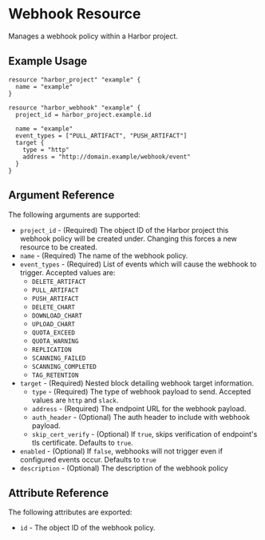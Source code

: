 # Webhook Resource

Manages a webhook policy within a Harbor project.

## Example Usage

```hcl
resource "harbor_project" "example" {
  name = "example"
}

resource "harbor_webhook" "example" {
  project_id = harbor_project.example.id

  name = "example"
  event_types = ["PULL_ARTIFACT", "PUSH_ARTIFACT"]
  target {
    type = "http"
    address = "http://domain.example/webhook/event"
  }
}
```

## Argument Reference

The following arguments are supported:

* `project_id` - (Required) The object ID of the Harbor project this webhook policy
will be created under. Changing this forces a new resource to be created.
* `name` - (Required) The name of the webhook policy.
* `event_types` - (Required) List of events which will cause the webhook to trigger.
Accepted values are:
  * `DELETE_ARTIFACT`
  * `PULL_ARTIFACT`
  * `PUSH_ARTIFACT`
  * `DELETE_CHART`
  * `DOWNLOAD_CHART`
  * `UPLOAD_CHART`
  * `QUOTA_EXCEED`
  * `QUOTA_WARNING`
  * `REPLICATION`
  * `SCANNING_FAILED`
  * `SCANNING_COMPLETED`
  * `TAG_RETENTION`
* `target` - (Required) Nested block detailing webhook target information.
  * `type` - (Required) The type of webhook payload to send.
  Accepted values are `http` and `slack`.
  * `address` - (Required) The endpoint URL for the webhook payload.
  * `auth_header` - (Optional) The auth header to include with webhook payload.
  * `skip_cert_verify` - (Optional) If `true`, skips verification of endpoint's
  tls certificate. Defaults to `true`.
* `enabled` - (Optional) If `false`, webhooks will not trigger even if
configured events occur. Defaults to `true`
* `description` - (Optional) The description of the webhook policy

## Attribute Reference

The following attributes are exported:

* `id` - The object ID of the webhook policy.
